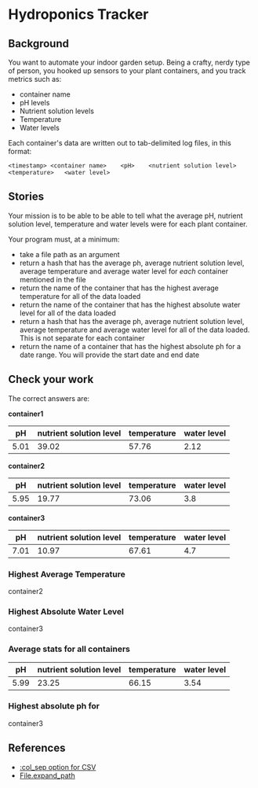 # Hydroponics Tracker

## Background

You want to automate your indoor garden setup.  Being a crafty, nerdy type of person, 
you hooked up sensors to your plant containers, and you track metrics such as:

* container name
* pH levels
* Nutrient solution levels
* Temperature
* Water levels

Each container's data are written out to tab-delimited log files, in this format:

```
<timestamp>	<container name>	<pH>	<nutrient solution level>	<temperature>	<water level>
```

## Stories

Your mission is to be able to be able to tell what the average pH, nutrient solution level,
temperature and water levels were for each plant container.

Your program must, at a minimum:

* take a file path as an argument
* return a hash that has the average ph, average nutrient solution level, average temperature 
and average water level for _each_ container mentioned in the file
* return the name of the container that has the highest average temperature for all of the data loaded
* return the name of the container that has the highest absolute water level for all of the data loaded
* return a hash that has the average ph, average nutrient solution level, average temperature
and average water level for all of the data loaded. This is not separate for each container
* return the name of a container that has the highest absolute ph for a date range. You will
provide the start date and end date

## Check your work

The correct answers are:

**container1**

pH   | nutrient solution level | temperature | water level
---- | ----------------------- | ----------- | -----------
5.01 | 39.02                   | 57.76       | 2.12

**container2**

pH   | nutrient solution level | temperature | water level
---- | ----------------------- | ----------- | -----------
5.95 | 19.77                   | 73.06       | 3.8

**container3**

pH   | nutrient solution level | temperature | water level
---- | ----------------------- | ----------- | -----------
7.01 | 10.97                   | 67.61       | 4.7


### Highest Average Temperature

container2

### Highest Absolute Water Level

container3

### Average stats for all containers

pH   | nutrient solution level | temperature | water level
---- | ----------------------- | ----------- | -----------
5.99 | 23.25                   | 66.15       | 3.54

### Highest absolute ph for

container3


## References

* [:col_sep option for CSV](http://ruby-doc.org/stdlib-2.1.1/libdoc/csv/rdoc/CSV.html)
* [File.expand_path](http://www.ruby-doc.org/core-2.1.2/File.html#method-c-expand_path)

